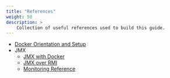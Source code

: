 ```yaml
---
title: "References"
weight: 50
description: >
    Collection of useful references used to build this guide.
---
```


* [Docker Orientation and Setup](https://docs.docker.com/get-started/)
* JMX
  * [JMX with Docker](https://github.com/cstroe/java-jmx-in-docker-sample-app/blob/master/README.md#java-jmx-with-docker)
  * [JMX over RMI](http://blog.bytecode.tech/my-notes/jmx-over-rmi/)
  * [Monitoring Reference](https://docs.oracle.com/javase/8/docs/technotes/guides/management/agent.html)